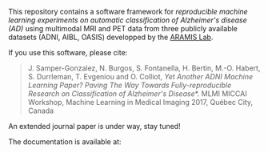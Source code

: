 This repository contains a software framework for *reproducible machine learning experiments on automatic classification of Alzheimer's disease (AD)* using multimodal MRI and PET data from three publicly available datasets (ADNI, AIBL, OASIS) developped by the [ARAMIS Lab](www.aramislab.fr).

If you use this software, please cite:
> J. Samper-Gonzalez, N. Burgos, S. Fontanella, H. Bertin, M.-O. Habert, S. Durrleman, T. Evgeniou and O. Colliot, *Yet Another ADNI Machine Learning Paper? Paving The Way Towards Fully-reproducible Research on Classification of Alzheimer's Disease**. MLMI MICCAI Workshop, Machine Learning in Medical Imaging 2017, Québec City, Canada <hal-01578479>
>

An extended journal paper is under way, stay tuned!

The documentation is available at: 
